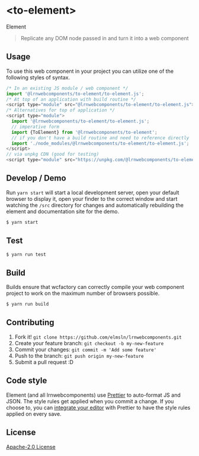 # &lt;to-element&gt;

Element
> Replicate any DOM node passed in and turn it into a web component

## Usage
To use this web component in your project you can utilize one of the following styles of syntax.

```js
/* In an existing JS module / web component */
import '@lrnwebcomponents/to-element/to-element.js';
/* At top of an application with build routine */
<script type="module" src="@lrnwebcomponents/to-element/to-element.js"></script>
/* Alternatives for top of application */
<script type="module">
  import '@lrnwebcomponents/to-element/to-element.js';
  // imperative form
  import {ToElement} from '@lrnwebcomponents/to-element';
  // if you don't have a build routine and need to reference directly
  import './node_modules/@lrnwebcomponents/to-element/to-element.js';
</script>
// via unpkg CDN (good for testing)
<script type="module" src="https://unpkg.com/@lrnwebcomponents/to-element/to-element.js"></script>
```

## Develop / Demo
Run `yarn start` will start a local development server, open your default browser to display it, open your finder to the correct window and start watching the `/src` directory for changes and automatically rebuilding the element and documentation site for the demo.
```bash
$ yarn start
```

## Test

```bash
$ yarn run test
```

## Build
Builds ensure that wcfactory can correctly compile your web component project to
work on the maximum number of browsers possible.
```bash
$ yarn run build
```

## Contributing

1. Fork it! `git clone https://github.com/elmsln/lrnwebcomponents.git`
2. Create your feature branch: `git checkout -b my-new-feature`
3. Commit your changes: `git commit -m 'Add some feature'`
4. Push to the branch: `git push origin my-new-feature`
5. Submit a pull request :D

## Code style

Element (and all lrnwebcomponents) use [Prettier][prettier] to auto-format JS and JSON.  The style rules get applied when you commit a change.  If you choose to, you can [integrate your editor][prettier-ed] with Prettier to have the style rules applied on every save.

[prettier]: https://github.com/prettier/prettier/
[prettier-ed]: https://github.com/prettier/prettier/#editor-integration
[polyserve]: https://github.com/Polymer/polyserve
[web-component-tester]: https://github.com/Polymer/web-component-tester

## License
[Apache-2.0 License](http://opensource.org/licenses/Apache-2.0)